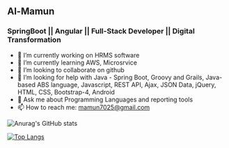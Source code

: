 ## Al-Mamun
### SpringBoot || Angular || Full-Stack Developer || Digital Transformation
- 🔭 I’m currently working on HRMS software
- 🌱 I’m currently learning AWS, Microsrvice
- 👯 I’m looking to collaborate on github
- 🤔 I’m looking for help with Java - Spring Boot, Groovy and Grails, Java-based ABS language, Javascript, REST API, Ajax, JSON Data, jQuery, HTML, CSS, Bootstrap-4, Android
- 💬 Ask me about Programming Languages and reporting tools
- 📫 How to reach me: mamun7025@gmail.com



![Anurag's GitHub stats](https://github-readme-stats.vercel.app/api?username=mamun7025&show_icons=true&theme=dark)


[![Top Langs](https://github-readme-stats.vercel.app/api/top-langs/?username=mamun7025)](https://github.com/anuraghazra/github-readme-stats)

